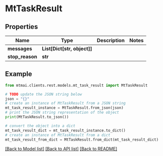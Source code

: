 # MtTaskResult


## Properties

Name | Type | Description | Notes
------------ | ------------- | ------------- | -------------
**messages** | **List[Dict[str, object]]** |  | 
**stop_reason** | **str** |  | 

## Example

```python
from mtmai.clients.rest.models.mt_task_result import MtTaskResult

# TODO update the JSON string below
json = "{}"
# create an instance of MtTaskResult from a JSON string
mt_task_result_instance = MtTaskResult.from_json(json)
# print the JSON string representation of the object
print(MtTaskResult.to_json())

# convert the object into a dict
mt_task_result_dict = mt_task_result_instance.to_dict()
# create an instance of MtTaskResult from a dict
mt_task_result_from_dict = MtTaskResult.from_dict(mt_task_result_dict)
```
[[Back to Model list]](../README.md#documentation-for-models) [[Back to API list]](../README.md#documentation-for-api-endpoints) [[Back to README]](../README.md)


